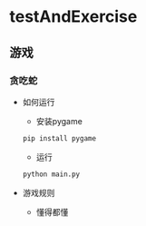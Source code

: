 # testAndExercise

## 游戏

### 贪吃蛇

+ 如何运行
    + 安装pygame
    ```bash
    pip install pygame
    ```
    + 运行
    ```bash
    python main.py
    ```

+ 游戏规则
    + 懂得都懂